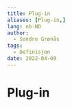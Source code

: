 ```yaml
---
title: Plug-in
aliases: [Plug-in,]
lang: nb-NO
author:
  - Sondre Grønås
tags:
  - Definisjon
date: 2022-04-09
---
```

# Plug-in
